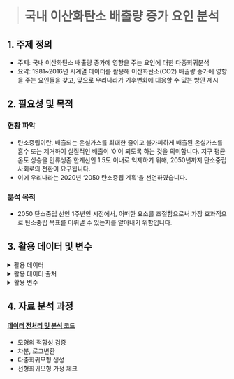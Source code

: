 > # 국내 이산화탄소 배출량 증가 요인 분석

## 1. 주제 정의
* 주제: 국내 이산화탄소 배출량 증가에 영향을 주는 요인에 대한 다중회귀분석
* 요약: 1981~2016년 시계열 데이터를 활용해 이산화탄소(CO2) 배출량 증가에 영향을 주는 요인들을 찾고, 앞으로 우리나라가 기후변화에 대응할 수 있는 방안 제시

## 2. 필요성 및 목적
### 현황 파악
* 탄소중립이란, 배출되는 온실가스를 최대한 줄이고 불가피하게 배출된 온실가스를 흡수 또는 제거하여 실질적인 배출이 ‘0’이 되도록 하는 것을 의미합니다. 지구 평균 온도 상승을 인류생존 한계선인 1.5도 이내로 억제하기 위해, 2050년까지 탄소중립 사회로의 전환이 요구됩니다.
* 이에 우리나라는 2020년 ‘2050 탄소중립 계획’을 선언하였습니다.

### 분석 목적
* 2050 탄소중립 선언 1주년인 시점에서, 어떠한 요소를 조절함으로써 가장 효과적으로 탄소중립 목표를 이뤄낼 수 있는지를 알아내기 위함입니다.

## 3. 활용 데이터 및 변수

<details>
<summary>활용 데이터</summary>
<div markdown="1">       

* 국가통계포털 KOSIS, 국가지표체계, Worldometer의 “국내 통계” 자료 중 1981~2016년 대한민국의 연간 이산화탄소 배출량, 기온, 경제성장률, 인구성장률, 1인당 전력에너지 공급량, 1인당 석탄에너지 공급량, 1인당 신재생에너지 공급량, 1인당 석유에너지 공급량, 1인당 수력에너지 공급량, 1인당 원자력에너지 공급량, 일본의 연간 이산화탄소 배출량 통계자료를 분석에 활용하였습니다.
* 위 데이터들을 모두 결합하여, 최종 데이터셋을 새로 생성하였습니다.  
-최종 데이터셋 이름: `data`

</div>
</details>

<details>
<summary>활용 데이터 출처</summary>
<div markdown="1">       

* [국가통계포털 KOSIS](https://kosis.kr/index/index.do)
* [국가지표체계](https://www.index.go.kr/unify/idx-info.do?idxCd=4290)
* [Worldometer](https://www.worldometers.info/co2-emissions/south-korea-co2-emissions)

</div>
</details>

<details>
<summary>활용 변수</summary>
<div markdown="1">

* 종속변수(Y): 우리나라의 연간 이산화탄소 배출량(`CO2`)
* 독립변수(X): 우리나라 연간 이산화탄소 배출량에 영향을 영향을 줄 것으로 판단되는 환경적인 요인과 비환경적인 요인을 독립변수로 선택하였습니다.
  -환경적인 요인: 기온(`temp`), 1인당 전력에너지 공급량(`Power`), 1인당 석탄에너지 공급량(`Coal`), 1인당 신재생에너지 공급량(`Renewable`), 1인당 석유에너지 공급량(`Petroleum`), 1인당 수력에너지 공급량(`Hydro.E`), 1인당 원자력에너지 공급량(`Nuclear.E`), 일본의 연간 이산화탄소 배출량(`Japan`)
  -비환경적인 요인: 경제성장률(`E.Growth`), 인구성장률(`P.Growth`)

</div>
</details>


## 4. 자료 분석 과정

#### [데이터 전처리 및 분석 코드](https://github.com/jiazzang/Project_2021_co2_data_analysis/blob/d24985d08083a35a7c6dab238d0bb22c06df9752/%EB%8D%B0%EC%9D%B4%ED%84%B0_%EC%A0%84%EC%B2%98%EB%A6%AC_%EB%B0%8F_%EB%B6%84%EC%84%9D.R)
* 모형의 적합성 검증
* 차분, 로그변환
* 다중회귀모형 생성
* 선형회귀모형 가정 체크
